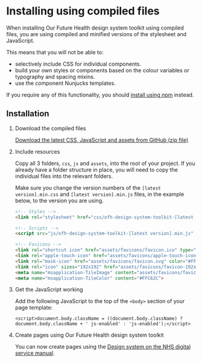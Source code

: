 # Installing using compiled files

When installing Our Future Health design system toolkit using compiled files, you are using compiled and minified versions of the stylesheet and JavaScript.

This means that you will not be able to:

- selectively include CSS for individual components.
- build your own styles or components based on the colour variables or typography and spacing mixins.
- use the component Nunjucks templates.

If you require any of this functionality, you should [install using npm](/docs/installation/installing-with-npm.md) instead.

## Installation

1. Download the compiled files

    [Download the latest CSS, JavaScript and assets from GitHub (zip file)](https://github.com/ourfuturehealth/design-system-toolkit/releases)

2. Include resources

    Copy all 3 folders, `css`, `js` and `assets`, into the root of your project. If you already have a folder structure
    in place, you will need to copy the individual files into the relevant folders.

    Make sure you change the version numbers of the `[latest version].min.css` and `[latest version].min.js` files,
    in the example below, to the version you are using.

    ```html
    <!-- Styles -->
    <link rel="stylesheet" href="css/ofh-design-system-toolkit-[latest version].min.css">

    <!-- Scripts -->
    <script src="js/ofh-design-system-toolkit-[latest version].min.js" defer></script>

    <!-- Favicons -->
    <link rel="shortcut icon" href="assets/favicons/favicon.ico" type="image/x-icon">
    <link rel="apple-touch-icon" href="assets/favicons/apple-touch-icon-180x180.png">
    <link rel="mask-icon" href="assets/favicons/favicon.svg" color="#FFC62C">
    <link rel="icon" sizes="192x192" href="assets/favicons/favicon-192x192.png">
    <meta name="msapplication-TileImage" content="assets/favicons/favicon-270x270.png">
    <meta name="msapplication-TileColor" content="#FFC62C">
    ```

  3. Get the JavaScript working

      Add the following JavaScript to the top of the `<body>` section of your page template:

      ```
      <script>document.body.className = ((document.body.className) ? document.body.className + ' js-enabled' : 'js-enabled');</script>
      ```

  4. Create pages using Our Future Health design system toolkit

      You can now create pages using the [Design system on the NHS digital service manual](https://service-manual.nhs.uk/design-system).
